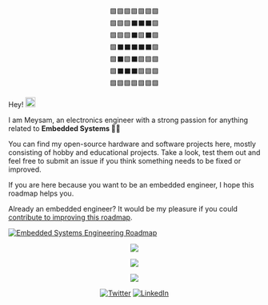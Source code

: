 <p align="center">
🟩🟩🟩🟩🟩🟩🟩<br/>
🟩🟩🟩⬛⬛⬛🟩<br/>
🟩🟩🟩⬛🟩⬛🟩<br/>
🟩⬛⬛⬛⬛⬛🟩<br/>
🟩⬛🟩⬛🟩🟩🟩<br/>
🟩⬛⬛⬛🟩🟩🟩<br/>
🟩🟩🟩🟩🟩🟩🟩
</p>
<p>Hey! <img src="https://emojis.slackmojis.com/emojis/images/1668802256/62708/greetings.gif?1668802256" width="20"/></p>
<p>I am Meysam, an electronics engineer with a strong passion for anything related to <b>Embedded Systems 👨‍💻</b></p>
<p>You can find my open-source hardware and software projects here, mostly consisting of hobby and educational projects. Take a look, test them out and feel free to submit an issue if you think something needs to be fixed or improved.</p>

<p>If you are here because you want to be an embedded engineer, I hope this roadmap helps you.</p>

<p>Already an embedded engineer? It would be my pleasure if you could <a href="https://github.com/m3y54m/Embedded-Engineering-Roadmap">contribute to improving this roadmap</a>.</p>

[![Embedded Systems Engineering Roadmap](https://github.com/m3y54m/Embedded-Engineering-Roadmap/releases/latest/download/Embedded-Engineering-Roadmap.png)](https://github.com/m3y54m/Embedded-Engineering-Roadmap)

<p align="center"> <img src="http://github-profile-summary-cards.vercel.app/api/cards/profile-details?username=m3y54m&theme=zenburn" /></p>
<p align="center"> <img src="https://github-readme-stats.vercel.app/api?username=m3y54m&show_icons=true&theme=slateorange" /></p>
<p align="center"> <img src="https://github-readme-streak-stats.herokuapp.com/?user=m3y54m&theme=slateorange" /></p>

<p align="center">
<a href="https://twitter.com/m3y54m" target="_blank"><img src="https://img.shields.io/badge/twitter-%231DA1F2.svg?style=for-the-badge&logo=LinkedIn&logoColor=white" alt="Twitter" /></a>
<a href="https://www.linkedin.com/in/meysamparvizi/" target="_blank"><img src="https://img.shields.io/badge/LinkedIn-0077B5?logo=linkedin&logoColor=white&style=for-the-badge" alt="LinkedIn" /></a>
</p>
